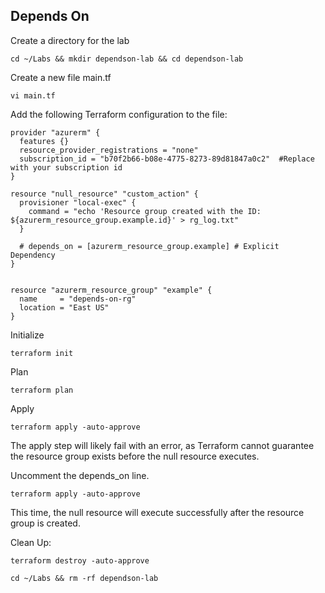 ## Depends On

Create a directory for the lab
```
cd ~/Labs && mkdir dependson-lab && cd dependson-lab 
```
Create a new file main.tf
```
vi main.tf
```
Add the following Terraform configuration to the file:
```
provider "azurerm" {
  features {}
  resource_provider_registrations = "none"
  subscription_id = "b70f2b66-b08e-4775-8273-89d81847a0c2"  #Replace with your subscription id
}

resource "null_resource" "custom_action" {
  provisioner "local-exec" {
    command = "echo 'Resource group created with the ID: ${azurerm_resource_group.example.id}' > rg_log.txt"
  }

  # depends_on = [azurerm_resource_group.example] # Explicit Dependency
}


resource "azurerm_resource_group" "example" {
  name     = "depends-on-rg"
  location = "East US"
}
```
Initialize
```
terraform init
```
Plan
```
terraform plan
```
Apply
```
terraform apply -auto-approve
```
The apply step will likely fail with an error, as Terraform cannot guarantee the resource group exists before the null resource executes.

Uncomment the depends_on line.
```
terraform apply -auto-approve
```
This time, the null resource will execute successfully after the resource group is created.



Clean Up: 
```
terraform destroy -auto-approve
```
```
cd ~/Labs && rm -rf dependson-lab
```
